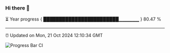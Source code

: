 ### Hi there 👋

⏳ Year progress { ████████████████████████▁▁▁▁▁▁ } 80.47 %

---

⏰ Updated on Mon, 21 Oct 2024 12:10:34 GMT

![Progress Bar CI](https://github.com/EinsPommes/EinsPommes/blob/main/.github/workflows/main.yml)
